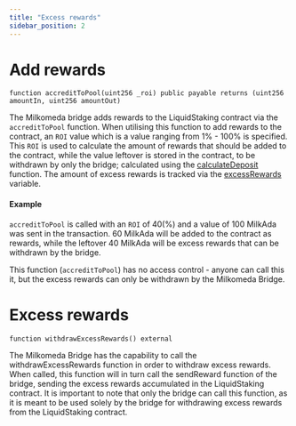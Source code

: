 ```yaml
---
title: "Excess rewards"
sidebar_position: 2
---
```


# Add rewards


```solidity
function accreditToPool(uint256 _roi) public payable returns (uint256 amountIn, uint256 amountOut)
```

The Milkomeda bridge adds rewards to the LiquidStaking contract via the `accreditToPool` function. When utilising this function to add rewards to the contract, an `ROI` value which is a value ranging from 1% - 100% is specified. This `ROI` is used to calculate the amount of rewards that should be added to the contract, while the value leftover is stored in the contract, to be withdrawn by only the bridge; calculated using the [calculateDeposit](https://github.com/dcSpark/liquid-staking/blob/06210a0591087dc64ea3a0d9c09a5c12773d327b/src/liquidstaking/LiquidStaking.sol#L860) function. The amount of excess rewards is tracked via the [excessRewards](https://github.com/dcSpark/liquid-staking/blob/06210a0591087dc64ea3a0d9c09a5c12773d327b/src/liquidstaking/LiquidStaking.sol#L43) variable.

#### Example
`accreditToPool` is called with an `ROI` of 40(%) and a value of 100 MilkAda was sent in the transaction. 60 MilkAda will be added to the contract as rewards, while the leftover 40 MilkAda will be excess rewards that can be withdrawn by the bridge.

This function (`accreditToPool`) has no access control - anyone can call this it, but the excess rewards can only be withdrawn by the Milkomeda Bridge.

# Excess rewards

```solidity
function withdrawExcessRewards() external
```
The Milkomeda Bridge has the capability to call the withdrawExcessRewards function in order to withdraw excess rewards. When called, this function will in turn call the sendReward function of the bridge, sending the excess rewards accumulated in the LiquidStaking contract. It is important to note that only the bridge can call this function, as it is meant to be used solely by the bridge for withdrawing excess rewards from the LiquidStaking contract.
